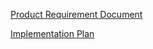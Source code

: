 [Product Requirement Document](/docs/Requirement.md)

[Implementation Plan](/docs/Implementation.md)